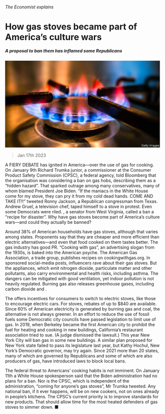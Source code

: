 ###### The Economist explains

# How gas stoves became part of America’s culture wars 

##### A proposal to ban them has inflamed some Republicans 

![image](images/20230121_BLP506.jpg) 

> Jan 17th 2023 

A FIERY DEBATE has ignited in America—over the use of gas for cooking. On January 9th Richard Trumka junior, a commissioner at the Consumer Product Safety Commission (CPSC), a federal agency, told Bloomberg that the organisation was considering a ban on gas hobs, describing them as a “hidden hazard”. That sparked outrage among many conservatives, many of whom blamed President Joe Biden. “If the maniacs in the White House come for my stove, they can pry it from my cold dead hands. COME AND TAKE IT!!” tweeted Ronny Jackson, a Republican congressman from Texas. Andrew Gruel, a television chef, taped himself to a stove in protest. Even some Democrats were riled. , a senator from West Virginia, called a ban a “recipe for disaster”. Why have gas stoves become part of America’s culture wars—and could they actually be banned?

Around 38% of American households have gas stoves, although that varies among states. Proponents say that they are cheaper and more efficient than electric alternatives​​—and even that food cooked on them tastes better. The gas industry has good PR. “Cooking with gas”, an advertising slogan from the 1930s, is baked into the American psyche. The American Gas Association, a trade group, publishes recipes on cookingwithgas.org. In sponsored social-media posts, influencers rave about their gas stoves. But the appliances, which emit nitrogen dioxide, particulate matter and other pollutants, also carry environmental and health risks, including asthma. The dangers can be mitigated with good ventilation, yet indoor pollution is not heavily regulated. Burning gas also releases greenhouse gases, including carbon dioxide and . 

The  offers incentives for consumers to switch to electric stoves, like those to encourage electric cars. For stoves, rebates of up to $840 are available. Since 60% of American electricity is generated by burning gas and coal, the alternative is not always greener. In an effort to reduce the use of fossil fuels some Democratic city councils have passed legislation to limit use of gas. In 2019, when Berkeley became the first American city to prohibit the fuel for heating and cooking in new buildings, California’s restaurant association tried to sue. (A judge dismissed the lawsuit.) This year New York City will ban gas in some new buildings. A similar plan proposed for New York state failed to pass its legislature last year, but Kathy Hochul, New York’s Democratic governor, may try again. Since 2021 more than 20 states, many of which are governed by Republicans and some of which are also producers of gas, have introduced laws to block local bans.

The federal threat to Americans’ cooking habits is not imminent. On January 11th a White House spokesperson said that the Biden administration had no plans for a ban. Nor is the CPSC, which is independent of the administration, “coming for anyone’s gas stoves”, Mr Trumka tweeted. Any national ban, if it ever happens, will be on new cookers, not on ones already in people’s kitchens. The CPSC’s current priority is to improve standards for new products. That should allow time for the most heated defenders of gas stoves to simmer down. ■

